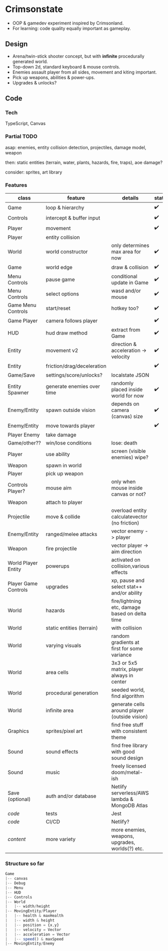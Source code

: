 # Crimsonstate

- OOP &amp; gamedev experiment inspired by Crimsonland.
- For learning: code quality equally important as gameplay.

## Design

- Arena/twin-stick shooter concept, but with **infinite** procedurally generated world.
- Top-down 2d, standard keyboard & mouse controls.
- Enemies assault player from all sides, movement and kiting important.
- Pick up weapons, abilities & power-ups.
- Upgrades & unlocks?

## Code

### Tech

TypeScript, Canvas

### Partial TODO

asap: enemies, entity collision detection, projectiles, damage model, weapon

then: static entities (terrain, water, plants, hazards, fire, traps), aoe damage?

consider: sprites, art library

### Features

| class                | feature                    | details                                         | status             |
| -------------------- | -------------------------- | ----------------------------------------------- | ------------------ |
| Game                 | loop & hierarchy           |                                                 | :heavy_check_mark: |
| Controls             | intercept & buffer input   |                                                 | :heavy_check_mark: |
| Player               | movement                   |                                                 | :heavy_check_mark: |
| Player               | entity collision           |                                                 |                    |
| World                | world constructor          | only determines max area for now                | :heavy_check_mark: |
| Game                 | world edge                 | draw & collision                                | :heavy_check_mark: |
| Menu Controls        | pause game                 | conditional update in Game                      | :heavy_check_mark: |
| Menu Controls        | select options             | wasd and/or mouse                               | :heavy_check_mark: |
| Game Menu Controls   | start/reset                | hotkey too?                                     | :heavy_check_mark: |
| Game Player          | camera follows player      |                                                 | :heavy_check_mark: |
| HUD                  | hud draw method            | extract from Game                               | :heavy_check_mark: |
| Entity               | movement v2                | direction & acceleration -> velocity            | :heavy_check_mark: |
| Entity               | friction/drag/deceleration |                                                 | :heavy_check_mark: |
| Game/Save            | settings/score/unlocks?    | localstate JSON                                 |                    |
| Entity Spawner       | generate enemies over time | randomly placed inside world for now            | :heavy_check_mark: |
| Enemy/Entity         | spawn outside vision       | depends on camera (canvas) size                 | :heavy_check_mark: |
| Enemy/Entity         | move towards player        |                                                 | :heavy_check_mark: |
| Player Enemy         | take damage                |                                                 |                    |
| Game/other??         | win/lose conditions        | lose: death                                     |                    |
| Player               | use ability                | screen (visible enemies) wipe?                  |                    |
| Weapon               | spawn in world             |                                                 |                    |
| Player               | pick up weapon             |                                                 |                    |
| Controls Player?     | mouse aim                  | only when mouse inside canvas or not?           |                    |
| Weapon               | attach to player           |                                                 |                    |
| Projectile           | move & collide             | overload entity calculatevector (no friction)   |                    |
| Enemy/Entity         | ranged/melee attacks       | vector enemy -> player                          |                    |
| Weapon               | fire projectile            | vector player -> aim direction                  |                    |
| World Player Entity  | powerups                   | activated on collision,various effects          |                    |
| Player Game Controls | upgrades                   | xp, pause and select stat++ and/or ability      |                    |
| World                | hazards                    | fire/lightning etc, damage based on delta time  |                    |
| World                | static entities (terrain)  | with collision                                  |                    |
| World                | varying visuals            | random gradients at first for some variance     |                    |
| World                | area cells                 | 3x3 or 5x5 matrix, player always in center      |                    |
| World                | procedural generation      | seeded world, find algorithm                    |                    |
| World                | infinite area              | generate cells around player (outside vision)   |                    |
| Graphics             | sprites/pixel art          | find free stuff with consistent theme           |                    |
| Sound                | sound effects              | find free library with good sound design        |                    |
| Sound                | music                      | freely licensed doom/metal-ish                  |                    |
| Save (optional)      | auth and/or database       | Netlify serverless/AWS lambda & MongoDB Atlas   |                    |
| _code_               | tests                      | Jest                                            |                    |
| _code_               | CI/CD                      | Netlify?                                        |                    |
| _content_            | more variety               | more enemies, weapons, upgrades, worlds(?) etc. |                    |

### Structure so far

```js
Game
|-- canvas
|-- Debug
|-- Menu
|-- HUD
|-- Controls
|-- World
|   |-- width/height
|-- MovingEntity/Player
|   |-- health & maxHealth
|   |-- width & height
|   |-- position = {x,y}
|   |-- velocity = Vector
|   |-- acceleration = Vector
|   |-- speed() & maxSpeed
|-- MovingEntity/Enemy
```
